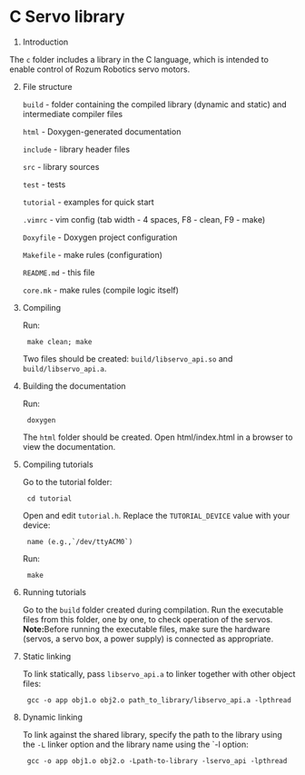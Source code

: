 # C Servo library

1. Introduction

The `c` folder includes a library in the C language, which is intended to enable control of Rozum Robotics servo motors.

2. File structure

    `build` - folder containing the compiled library (dynamic and static) and
              intermediate compiler files
        
    `html` - Doxygen-generated documentation
    
    `include` - library header files
    
    `src` - library sources
    
    `test` - tests
    
    `tutorial` - examples for quick start
    
    `.vimrc` - vim config (tab width - 4 spaces, F8 - clean, F9 - make)
    
    `Doxyfile` - Doxygen project configuration
    
    `Makefile` - make rules (configuration)
    
    `README.md` - this file
    
    `core.mk` - make rules (compile logic itself)

3. Compiling

    Run:
    
        make clean; make
        
    Two files should be created: `build/libservo_api.so` and `build/libservo_api.a`.

4. Building the documentation

    Run:
    
        doxygen
        
    The `html` folder should be created. Open html/index.html in a browser to view the
    documentation.

5. Compiling tutorials

    Go to the tutorial folder:
    
        cd tutorial
        
    Open and edit `tutorial.h`. Replace the `TUTORIAL_DEVICE` value with your device:
    
        name (e.g.,`/dev/ttyACM0`)
        
    Run:
    
        make

5. Running tutorials

    Go to the `build` folder created during compilation. Run the executable files from this folder, one by one,
    to check operation of the servos.
    <b>Note:</b>Before running the executable files, make sure the hardware (servos, a servo box, a power supply) is connected as appropriate.

6. Static linking

    To link statically, pass `libservo_api.a` to linker together with other 
    object files:
    
        gcc -o app obj1.o obj2.o path_to_library/libservo_api.a -lpthread
        
7. Dynamic linking

    To link against the shared library, specify the path to the library using the `-L` linker
    option and the library name using the `-l option:
    
        gcc -o app obj1.o obj2.o -Lpath-to-library -lservo_api -lpthread
        
   